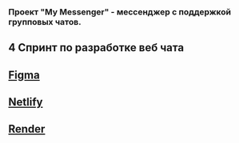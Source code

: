 ### Проект "My Messenger" - мессенджер с поддержкой групповых чатов.
## 4 Спринт по разработке веб чата

## [Figma](https://www.figma.com/file/jF5fFFzgGOxQeB4CmKWTiE/Chat_external_link)
## [Netlify](https://gleaming-gnome-b23bdb.netlify.app/)
## [Render](https://messenger-yandex-plkh.onrender.com/)

